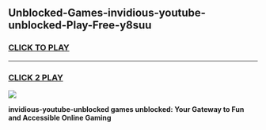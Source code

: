 
## Unblocked-Games-invidious-youtube-unblocked-Play-Free-y8suu
<h3>
<a href="https://premium76.site?title=invidious-youtube-unblocked&ref=20M">CLICK TO PLAY</a></h3>
<hr>

<h3>
<a href="https://premium76.site?title=invidious-youtube-unblocked&ref=20M">CLICK 2 PLAY</a>
  
</h3>

<a href="https://premium76.site?title=invidious-youtube-unblocked&ref=19M"><img src="https://clearcache.store/games.png"></a>


**invidious-youtube-unblocked games unblocked: Your Gateway to Fun and Accessible Online Gaming**
